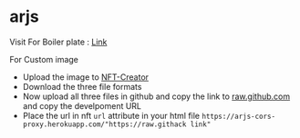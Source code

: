 # arjs

Visit For Boiler plate : [Link](https://ar-js-org.github.io/AR.js-Docs/)

For Custom image 
  - Upload the image to [NFT-Creator](https://carnaux.github.io/NFT-Marker-Creator/)
  - Download the three file formats
  - Now upload all three files in github and copy the link to [raw.github.com](https://raw.githack.com/) and copy the develpoment URL
  - Place the url in nft `url` attribute in your html file `https://arjs-cors-proxy.herokuapp.com/"https://raw.githack link"`
